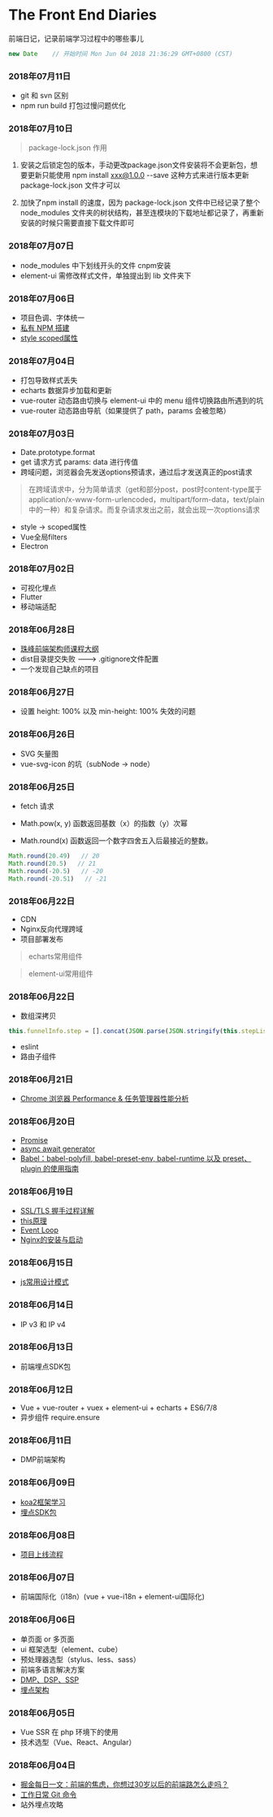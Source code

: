 # The Front End Diaries

前端日记，记录前端学习过程中的哪些事儿

```js
new Date    // 开始时间 Mon Jun 04 2018 21:36:29 GMT+0800 (CST)
```

### 2018年07月11日
* git 和 svn 区别
* npm run build 打包过慢问题优化

### 2018年07月10日
> package-lock.json 作用
1. 安装之后锁定包的版本，手动更改package.json文件安装将不会更新包，想要更新只能使用 npm install xxx@1.0.0 --save 这种方式来进行版本更新package-lock.json 文件才可以

2. 加快了npm install 的速度，因为 package-lock.json 文件中已经记录了整个 node_modules 文件夹的树状结构，甚至连模块的下载地址都记录了，再重新安装的时候只需要直接下载文件即可

### 2018年07月07日
* node_modules 中下划线开头的文件 cnpm安装
* element-ui 需修改样式文件，单独提出到 lib 文件夹下

### 2018年07月06日
* 项目色调、字体统一
* [私有 NPM 搭建](https://github.com/liyayun713/The-FE-Diaries/blob/master/Diaries/private-npm.md)
* [style scoped属性](https://github.com/liyayun713/The-FE-Diaries/blob/master/Diaries/scoped.md)

### 2018年07月04日
* 打包导致样式丢失
* echarts 数据异步加载和更新
* vue-router 动态路由切换与 element-ui 中的 menu 组件切换路由所遇到的坑
* vue-router 动态路由导航（如果提供了 path，params 会被忽略）

### 2018年07月03日
* Date.prototype.format
* get 请求方式 params: data 进行传值
* 跨域问题，浏览器会先发送options预请求，通过后才发送真正的post请求

> 在跨域请求中，分为简单请求（get和部分post，post时content-type属于application/x-www-form-urlencoded，multipart/form-data，text/plain中的一种）和复杂请求。而复杂请求发出之前，就会出现一次options请求

* style -> scoped属性
* Vue全局filters
* Electron  


### 2018年07月02日
* 可视化埋点
* Flutter
* 移动端适配

### 2018年06月28日
* [珠峰前端架构师课程大纲](https://github.com/liyayun713/The-FE-Diaries/blob/master/Diaries/zhufeng.md)
* dist目录提交失败 ---> .gitignore文件配置
* 一个发现自己缺点的项目

### 2018年06月27日
* 设置 height: 100% 以及 min-height: 100% 失效的问题

### 2018年06月26日
* SVG 矢量图
* vue-svg-icon 的坑（subNode -> node）

### 2018年06月25日
* fetch 请求

* Math.pow(x, y) 函数返回基数（x）的指数（y）次幂

* Math.round(x) 函数返回一个数字四舍五入后最接近的整数。
```js
Math.round(20.49)   // 20
Math.round(20.5)   // 21
Math.round(-20.5)   // -20
Math.round(-20.51)   // -21
```

### 2018年06月22日
* CDN
* Nginx反向代理跨域
* 项目部署发布

> echarts常用组件

> element-ui常用组件



### 2018年06月22日
* 数组深拷贝
```js
this.funnelInfo.step = [].concat(JSON.parse(JSON.stringify(this.stepList)))
```
* eslint
* 路由子组件

### 2018年06月21日
* [Chrome 浏览器 Performance & 任务管理器性能分析](https://github.com/liyayun713/The-FE-Diaries/blob/master/Diaries/chrome-performance.md)

### 2018年06月20日
* [Promise](https://github.com/liyayun713/The-FE-Diaries/blob/master/Diaries/promise.md)
* [async await generator](https://github.com/liyayun713/The-FE-Diaries/blob/master/Diaries/async-await-generator.md)
* [Babel：babel-polyfill, babel-preset-env, babel-runtime 以及 preset、plugin 的使用指南](https://github.com/liyayun713/The-FE-Diaries/blob/master/Diaries/babel.md)

### 2018年06月19日
* [SSL/TLS 握手过程详解](https://github.com/liyayun713/The-FE-Diaries/blob/master/Diaries/ssl-tls.md)
* [this原理](https://github.com/liyayun713/The-FE-Diaries/blob/master/Diaries/this.md)
* [Event Loop](https://github.com/liyayun713/The-FE-Diaries/blob/master/Diaries/event-loop.md)
* [Nginx的安装与启动](https://github.com/liyayun713/The-FE-Diaries/blob/master/Diaries/nginx.md)

### 2018年06月15日
* [js常用设计模式](https://github.com/liyayun713/Front-End/blob/master/js/DesignPatterns.md)

### 2018年06月14日
* IP v3 和 IP v4

### 2018年06月13日
* 前端埋点SDK包

### 2018年06月12日
* Vue + vue-router + vuex + element-ui + echarts + ES6/7/8
* 异步组件 require.ensure

### 2018年06月11日
* DMP前端架构

### 2018年06月09日
* [koa2框架学习](https://github.com/liyayun713/The-FE-Diaries/blob/master/Diaries/koa.md)
* [埋点SDK包](https://github.com/liyayun713/The-FE-Diaries/blob/master/Diaries/sdk.js)

### 2018年06月08日
* [项目上线流程](https://github.com/liyayun713/The-FE-Diaries/blob/master/Diaries/deploy.md)

### 2018年06月07日
* 前端国际化（i18n）(vue + vue-i18n + element-ui国际化)

### 2018年06月06日
* 单页面 or 多页面
* ui 框架选型（element、cube）
* 预处理器选型（stylus、less、sass）
* 前端多语言解决方案
* [DMP、DSP、SSP](https://github.com/liyayun713/The-FE-Diaries/blob/master/Diaries/dmp.md)
* [埋点架构](https://github.com/liyayun713/The-FE-Diaries/blob/master/Diaries/event-tracking.md)

### 2018年06月05日

* Vue SSR 在 php 环境下的使用
* 技术选型（Vue、React、Angular）

### 2018年06月04日

* [掘金每日一文：前端的焦虑，你想过30岁以后的前端路怎么走吗？](https://juejin.im/post/5b124fdd5188257d6c0465da)
* [工作日常 Git 命令](https://mp.weixin.qq.com/s/-siW5-Zem84AJlEsnW8WZw)
* 站外埋点攻略
